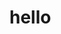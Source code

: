 <html>
  <head>
    <title>My first page</title>
  </head>
  <body>
    <h1>hello</h1>
  </body>
</html>
